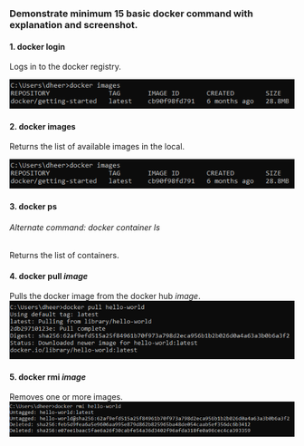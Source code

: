 ### Demonstrate minimum 15 basic docker command with explanation and screenshot.

#### 1. docker login
Logs in to the docker registry.

![assignment_one/docker login.PNG](https://github.com/dheerajrp/Docker-Studies/blob/master/assignment_one/docker%20images.PNG)

#### 2. docker images
Returns the list of available images in the local.

![assignment_one/docker images.PNG](https://github.com/dheerajrp/Docker-Studies/blob/master/assignment_one/docker%20images.PNG)

#### 3. docker ps
###### Alternate command:  docker container ls
Returns the list of containers.


#### 4. docker pull _image_
Pulls the docker image from the docker hub _image_.
![assignment_one/docker pull.PNG](https://github.com/dheerajrp/Docker-Studies/blob/master/assignment_one/docker%20pull.PNG)

#### 5. docker rmi _image_
Removes one or more images.
![assignment_one/docker rmi.PNG](https://github.com/dheerajrp/Docker-Studies/blob/master/assignment_one/docker%20rmi.PNG)
